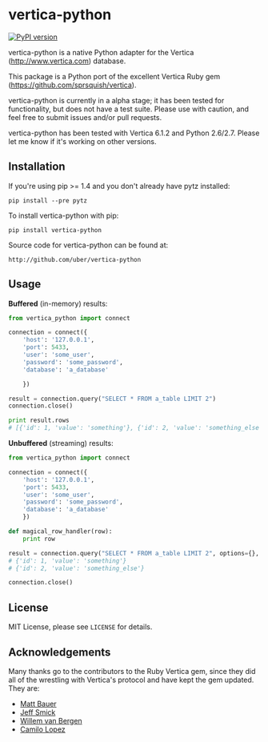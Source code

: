 # vertica-python

[![PyPI version](https://badge.fury.io/py/vertica-python.png)](http://badge.fury.io/py/vertica-python)

vertica-python is a native Python adapter for the Vertica (http://www.vertica.com) database.

This package is a Python port of the excellent Vertica Ruby gem (https://github.com/sprsquish/vertica).

vertica-python is currently in a alpha stage; it has been tested for functionality, but does not have a test suite. Please use with caution, and feel free to submit issues and/or pull requests.

vertica-python has been tested with Vertica 6.1.2 and Python 2.6/2.7. Please let me know if it's working on other versions.


## Installation

If you're using pip >= 1.4 and you don't already have pytz installed:

    pip install --pre pytz

To install vertica-python with pip:

    pip install vertica-python

Source code for vertica-python can be found at:

    http://github.com/uber/vertica-python

## Usage


**Buffered** (in-memory) results:

```python
from vertica_python import connect

connection = connect({
    'host': '127.0.0.1',
    'port': 5433,
    'user': 'some_user',
    'password': 'some_password',
    'database': 'a_database'

    })

result = connection.query("SELECT * FROM a_table LIMIT 2")
connection.close()

print result.rows
# [{'id': 1, 'value': 'something'}, {'id': 2, 'value': 'something_else'}]
```

**Unbuffered** (streaming) results:

```python
from vertica_python import connect

connection = connect({
    'host': '127.0.0.1',
    'port': 5433,
    'user': 'some_user',
    'password': 'some_password',
    'database': 'a_database'
    })

def magical_row_handler(row):
    print row

result = connection.query("SELECT * FROM a_table LIMIT 2", options={}, handler=magical_row_handler)
# {'id': 1, 'value': 'something'}
# {'id': 2, 'value': 'something_else'}

connection.close()
```

## License

MIT License, please see `LICENSE` for details.


## Acknowledgements

Many thanks go to the contributors to the Ruby Vertica gem, since they did all of the wrestling with Vertica's protocol and have kept the gem updated. They are:

 * [Matt Bauer](http://github.com/mattbauer)
 * [Jeff Smick](http://github.com/sprsquish)
 * [Willem van Bergen](http://github.com/wvanbergen)
 * [Camilo Lopez](http://github.com/camilo)
